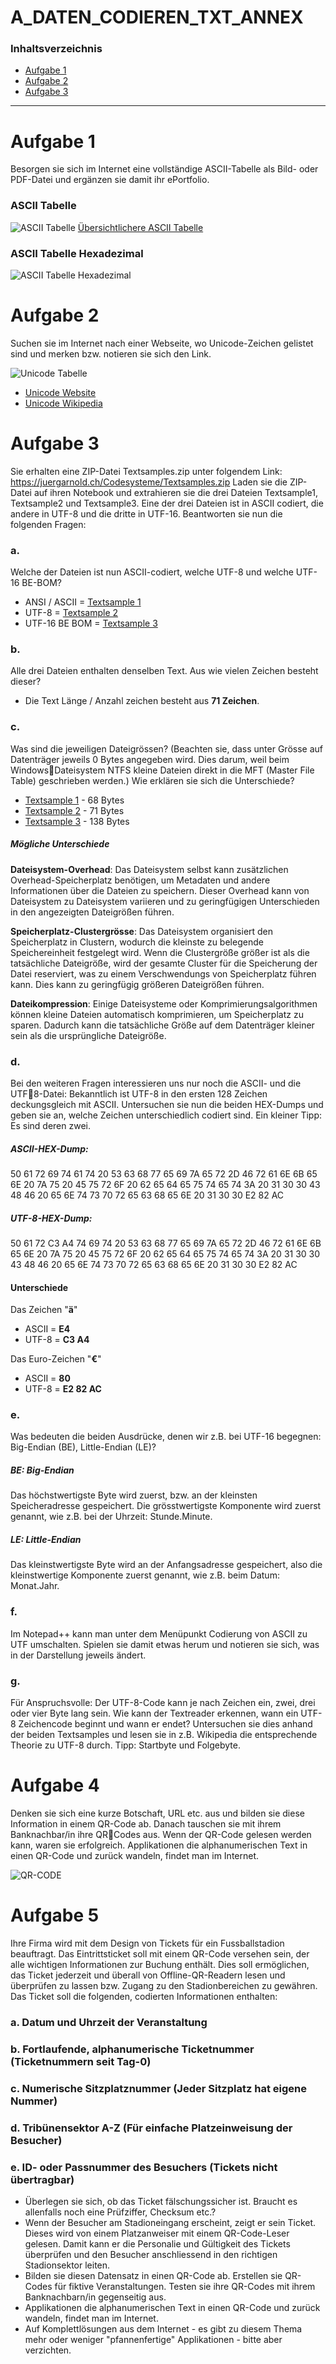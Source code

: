 # A_DATEN_CODIEREN_TXT_ANNEX

### Inhaltsverzeichnis
- [Aufgabe 1](#aufgabe-1)
- [Aufgabe 2](#aufgabe-2)
- [Aufgabe 3](#aufgabe-3)

---------------------------------------

# Aufgabe 1
Besorgen sie sich im Internet eine vollständige ASCII-Tabelle als Bild- oder 
PDF-Datei und ergänzen sie damit ihr ePortfolio.

### ASCII Tabelle
![ASCII Tabelle](/26_02%20-%20Week%202/Content/ascii-tabelle.gif)
[Übersichtlichere ASCII Tabelle](/26_02%20-%20Week%202/Content/ASCII-Tabelle.pdf)

### ASCII Tabelle Hexadezimal
![ASCII Tabelle Hexadezimal](/26_02%20-%20Week%202/Content/ASCII%20Tabelle%20Hex.png)

# Aufgabe 2
Suchen sie im Internet nach einer Webseite, wo Unicode-Zeichen gelistet sind 
und merken bzw. notieren sie sich den Link.

![Unicode Tabelle](/26_02%20-%20Week%202/Content/Unicode%20Tabelle.png)
- [Unicode Website](https://www.compart.com/de/unicode/category/So)
- [Unicode Wikipedia](https://de.wikipedia.org/wiki/Unicodeblock_Verschiedene_Symbole)
# Aufgabe 3
Sie erhalten eine ZIP-Datei Textsamples.zip unter folgendem Link: 
https://juergarnold.ch/Codesysteme/Textsamples.zip
Laden sie die ZIP-Datei auf ihren Notebook und extrahieren sie die drei Dateien 
Textsample1, Textsample2 und Textsample3. Eine der drei Dateien ist in 
ASCII codiert, die andere in UTF-8 und die dritte in UTF-16. Beantworten sie nun die 
folgenden Fragen:
### a. 
Welche der Dateien ist nun ASCII-codiert, welche UTF-8 und welche UTF-16 
BE-BOM?
- ANSI / ASCII = [Textsample 1](/26_02%20-%20Week%202/Content/Textsample1)
- UTF-8 = [Textsample 2](/26_02%20-%20Week%202/Content/Textsample2)
- UTF-16 BE BOM = [Textsample 3](/26_02%20-%20Week%202/Content/Textsample3)
### b. 
Alle drei Dateien enthalten denselben Text. Aus wie vielen Zeichen besteht 
dieser?
- Die Text Länge / Anzahl zeichen besteht aus **71 Zeichen**.
### c. 
Was sind die jeweiligen Dateigrössen? (Beachten sie, dass unter Grösse auf 
Datenträger jeweils 0 Bytes angegeben wird. Dies darum, weil beim WindowsDateisystem NTFS kleine Dateien direkt in die MFT (Master File Table) 
geschrieben werden.) Wie erklären sie sich die Unterschiede?
- [Textsample 1](/26_02%20-%20Week%202/Content/Textsample1) - 68 Bytes
- [Textsample 2](/26_02%20-%20Week%202/Content/Textsample2) - 71 Bytes
- [Textsample 3](/26_02%20-%20Week%202/Content/Textsample3) - 138 Bytes
##### Mögliche Unterschiede
**Dateisystem-Overhead**: Das Dateisystem selbst kann zusätzlichen Overhead-Speicherplatz benötigen, um Metadaten und andere Informationen über die Dateien zu speichern. Dieser Overhead kann von Dateisystem zu Dateisystem variieren und zu geringfügigen Unterschieden in den angezeigten Dateigrößen führen.

**Speicherplatz-Clustergrösse**: Das Dateisystem organisiert den Speicherplatz in Clustern, wodurch die kleinste zu belegende Speichereinheit festgelegt wird. Wenn die Clustergröße größer ist als die tatsächliche Dateigröße, wird der gesamte Cluster für die Speicherung der Datei reserviert, was zu einem Verschwendungs von Speicherplatz führen kann. Dies kann zu geringfügig größeren Dateigrößen führen.

**Dateikompression**: Einige Dateisysteme oder Komprimierungsalgorithmen können kleine Dateien automatisch komprimieren, um Speicherplatz zu sparen. Dadurch kann die tatsächliche Größe auf dem Datenträger kleiner sein als die ursprüngliche Dateigröße.
### d. 
Bei den weiteren Fragen interessieren uns nur noch die ASCII- und die UTF8-Datei: Bekanntlich ist UTF-8 in den ersten 128 Zeichen deckungsgleich mit 
ASCII. Untersuchen sie nun die beiden HEX-Dumps und geben sie an, welche 
Zeichen unterschiedlich codiert sind. Ein kleiner Tipp: Es sind deren zwei.
##### ASCII-HEX-Dump:
50 61 72 69 74 61 74 20 53 63 68 77 65 69 7A 65 72 2D 46 72 61 6E 6B 65 6E 20 7A 75 20 45 75 72 6F 20 62 65 64 65 75 74 65 74 3A 20 31 30 30 43 48 46 20 65 6E 74 73 70 72 65 63 68 65 6E 20 31 30 30 E2 82 AC

##### UTF-8-HEX-Dump:
50 61 72 C3 A4 74 69 74 20 53 63 68 77 65 69 7A 65 72 2D 46 72 61 6E 6B 65 6E 20 7A 75 20 45 75 72 6F 20 62 65 64 65 75 74 65 74 3A 20 31 30 30 43 48 46 20 65 6E 74 73 70 72 65 63 68 65 6E 20 31 30 30 E2 82 AC

#### Unterschiede
Das Zeichen "**ä**"
- ASCII = **E4**
- UTF-8 = **C3 A4**

Das Euro-Zeichen "**€**" 
- ASCII = **80**
- UTF-8 = **E2 82 AC**
### e. 
Was bedeuten die beiden Ausdrücke, denen wir z.B. bei UTF-16 begegnen: 
Big-Endian (BE), Little-Endian (LE)?
##### BE: Big-Endian
Das höchstwertigste Byte wird zuerst, bzw. an der kleinsten Speicheradresse gespeichert. Die grösstwertigste Komponente wird zuerst genannt, wie z.B. bei der Uhrzeit: Stunde.Minute.
##### LE: Little-Endian
Das kleinstwertigste Byte wird an der Anfangsadresse gespeichert, also die kleinstwertige Komponente zuerst genannt, wie z.B. beim Datum: Monat.Jahr.
### f. 
Im Notepad++ kann man unter dem Menüpunkt Codierung von ASCII zu UTF 
umschalten. Spielen sie damit etwas herum und notieren sie sich, was in der 
Darstellung jeweils ändert. 
### g.
Für Anspruchsvolle: Der UTF-8-Code kann je nach Zeichen ein, zwei, drei 
oder vier Byte lang sein. Wie kann der Textreader erkennen, wann ein UTF-8 
Zeichencode beginnt und wann er endet? Untersuchen sie dies anhand der 
beiden Textsamples und lesen sie in z.B. Wikipedia die entsprechende 
Theorie zu UTF-8 durch. Tipp: Startbyte und Folgebyte.

# Aufgabe 4
Denken sie sich eine kurze Botschaft, URL etc. aus und bilden sie diese Information 
in einem QR-Code ab. Danach tauschen sie mit ihrem Banknachbar/in ihre QRCodes aus. Wenn der QR-Code gelesen werden kann, waren sie erfolgreich. 
Applikationen die alphanumerischen Text in einen QR-Code und zurück wandeln, 
findet man im Internet. 

![QR-CODE](/26_02%20-%20Week%202/Content/QR-Code.svg)

# Aufgabe 5
Ihre Firma wird mit dem Design von Tickets für ein Fussballstadion beauftragt. Das 
Eintrittsticket soll mit einem QR-Code versehen sein, der alle wichtigen Informationen 
zur Buchung enthält. Dies soll ermöglichen, das Ticket jederzeit und überall von 
Offline-QR-Readern lesen und überprüfen zu lassen bzw. Zugang zu den 
Stadionbereichen zu gewähren. Das Ticket soll die folgenden, codierten 
Informationen enthalten: 
### a. Datum und Uhrzeit der Veranstaltung
### b. Fortlaufende, alphanumerische Ticketnummer (Ticketnummern seit Tag-0)
### c. Numerische Sitzplatznummer (Jeder Sitzplatz hat eigene Nummer)
### d. Tribünensektor A-Z (Für einfache Platzeinweisung der Besucher)
### e. ID- oder Passnummer des Besuchers (Tickets nicht übertragbar)
- Überlegen sie sich, ob das Ticket fälschungssicher ist. Braucht es allenfalls 
noch eine Prüfziffer, Checksum etc.?
- Wenn der Besucher am Stadioneingang erscheint, zeigt er sein Ticket. Dieses 
wird von einem Platzanweiser mit einem QR-Code-Leser gelesen. Damit kann 
er die Personalie und Gültigkeit des Tickets überprüfen und den Besucher 
anschliessend in den richtigen Stadionsektor leiten.
- Bilden sie diesen Datensatz in einen QR-Code ab. Erstellen sie QR-Codes für 
fiktive Veranstaltungen. Testen sie ihre QR-Codes mit ihrem Banknachbarn/in 
gegenseitig aus.
- Applikationen die alphanumerischen Text in einen QR-Code und zurück 
wandeln, findet man im Internet.
- Auf Komplettlösungen aus dem Internet - es gibt zu diesem Thema mehr oder 
weniger "pfannenfertige" Applikationen - bitte aber verzichten.